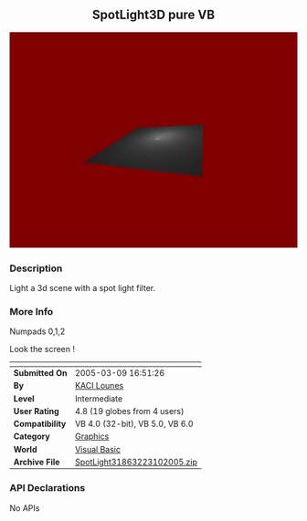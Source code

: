 ﻿<div align="center">

## SpotLight3D pure VB

<img src="PIC2005310444217560.jpg">
</div>

### Description

Light a 3d scene with a spot light filter.
 
### More Info
 
Numpads 0,1,2

Look the screen !


<span>             |<span>
---                |---
**Submitted On**   |2005-03-09 16:51:26
**By**             |[KACI  Lounes](https://github.com/Planet-Source-Code/PSCIndex/blob/master/ByAuthor/kaci-lounes.md)
**Level**          |Intermediate
**User Rating**    |4.8 (19 globes from 4 users)
**Compatibility**  |VB 4\.0 \(32\-bit\), VB 5\.0, VB 6\.0
**Category**       |[Graphics](https://github.com/Planet-Source-Code/PSCIndex/blob/master/ByCategory/graphics__1-46.md)
**World**          |[Visual Basic](https://github.com/Planet-Source-Code/PSCIndex/blob/master/ByWorld/visual-basic.md)
**Archive File**   |[SpotLight31863223102005\.zip](https://github.com/Planet-Source-Code/kaci-lounes-spotlight3d-pure-vb__1-59408/archive/master.zip)

### API Declarations

No APIs






